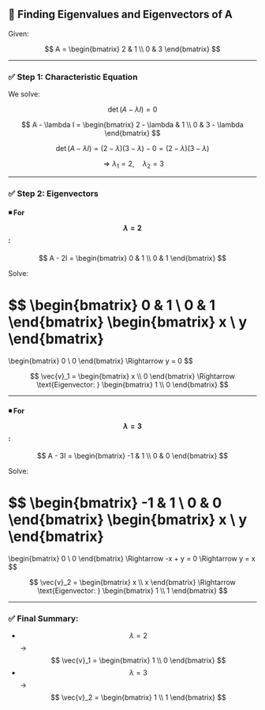 ## 🔢 Finding Eigenvalues and Eigenvectors of A

Given:

$$
A = \begin{bmatrix} 2 & 1 \\
0 & 3 \end{bmatrix}
$$

---

### ✅ Step 1: Characteristic Equation

We solve:

$$
\det(A - \lambda I) = 0
$$

$$
A - \lambda I = \begin{bmatrix}
2 - \lambda & 1 \\
0 & 3 - \lambda
\end{bmatrix}
$$

$$
\det(A - \lambda I) = (2 - \lambda)(3 - \lambda) - 0 = (2 - \lambda)(3 - \lambda)
$$

$$
\Rightarrow \lambda_1 = 2, \quad \lambda_2 = 3
$$

---

### ✅ Step 2: Eigenvectors

#### ◾ For $$ \lambda = 2 $$:

$$
A - 2I = \begin{bmatrix} 0 & 1 \\
0 & 1 \end{bmatrix}
$$

Solve:

$$
\begin{bmatrix} 0 & 1 \\
0 & 1 \end{bmatrix}
\begin{bmatrix} x \\
y \end{bmatrix}
=
\begin{bmatrix} 0 \\
0 \end{bmatrix}
\Rightarrow y = 0
$$

$$
\vec{v}_1 = \begin{bmatrix} x \\
0 \end{bmatrix} \Rightarrow
\text{Eigenvector: } \begin{bmatrix} 1 \\
0 \end{bmatrix}
$$

---

#### ◾ For $$ \lambda = 3 $$:

$$
A - 3I = \begin{bmatrix} -1 & 1 \\
0 & 0 \end{bmatrix}
$$

Solve:

$$
\begin{bmatrix} -1 & 1 \\
0 & 0 \end{bmatrix}
\begin{bmatrix} x \\
y \end{bmatrix}
=
\begin{bmatrix} 0 \\
0 \end{bmatrix}
\Rightarrow -x + y = 0 \Rightarrow y = x
$$

$$
\vec{v}_2 = \begin{bmatrix} x \\
x \end{bmatrix} \Rightarrow
\text{Eigenvector: } \begin{bmatrix} 1 \\
1 \end{bmatrix}
$$

---

### ✅ Final Summary:

- $$ \lambda = 2 $$ → $$ \vec{v}_1 = \begin{bmatrix} 1 \\ 0 \end{bmatrix} $$
- $$ \lambda = 3 $$ → $$ \vec{v}_2 = \begin{bmatrix} 1 \\ 1 \end{bmatrix} $$